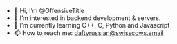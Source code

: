 - 👋 Hi, I’m @OffensiveTitle
- 👀 I’m interested in backend development & servers.
- 🌱 I’m currently learning C++, C, Python and Javascript
- 📫 How to reach me: daftyrussian@swisscows.email

<!---
OffensiveTitle/OffensiveTitle is a ✨ special ✨ repository because its `README.md` (this file) appears on your GitHub profile.
You can click the Preview link to take a look at your changes.
--->
